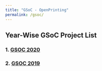 ```yaml
---
title: "GSoC - OpenPrinting"
permalink: /gsoc/
---
```


## Year-Wise GSoC Project List

### 1. [GSOC 2020](/gsoc2020/)

### 2. [GSOC 2019](/gsoc2019/)